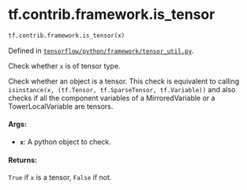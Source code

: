 <div itemscope itemtype="http://developers.google.com/ReferenceObject">
<meta itemprop="name" content="tf.contrib.framework.is_tensor" />
<meta itemprop="path" content="Stable" />
</div>

# tf.contrib.framework.is_tensor

``` python
tf.contrib.framework.is_tensor(x)
```



Defined in [`tensorflow/python/framework/tensor_util.py`](https://www.tensorflow.org/code/tensorflow/python/framework/tensor_util.py).

Check whether `x` is of tensor type.

Check whether an object is a tensor. This check is equivalent to calling
`isinstance(x, (tf.Tensor, tf.SparseTensor, tf.Variable))` and also checks
if all the component variables of a MirroredVariable or a TowerLocalVariable
are tensors.

#### Args:

* <b>`x`</b>: A python object to check.


#### Returns:

`True` if `x` is a tensor, `False` if not.
